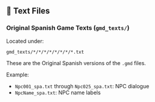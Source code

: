 
## 📝 Text Files

### Original Spanish Game Texts (`gmd_texts/`)

Located under:

```
gmd_texts/*/*/*/*/*/*/*/*.txt
```

These are the Original Spanish versions of the `.gmd` files.

Example:

* `Npc001_spa.txt` through `Npc025_spa.txt`: NPC dialogue
* `NpcName_spa.txt`: NPC name labels
